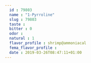 ```yaml
---
  id : 79803
  name : "1-Pyrroline"
  slug : 79803
  taste : 
  bitter : 0
  odor : 
  natural : 1
  flavor_profile : shrimp@ammoniacal
  fema_flavor_profile : 
  date : 2019-03-26T08:47:11+01:00
---
```



